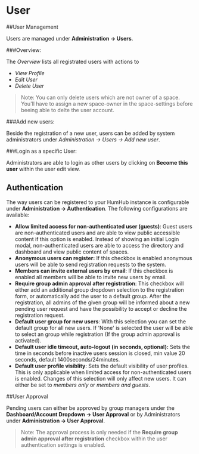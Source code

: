 User
=======
##User Management

Users are managed under **Administration -> Users**.

###Overview:

The _Overview_ lists all registrated users with actions to 

- _View Profile_
- _Edit User_
- _Delete User_

> Note: You can only delete users which are not owner of a space. You'll have to assign a new space-owner in the space-settings before beeing able to delte the user account.

###Add new users:

Beside the registration of a new user, users can be added by system administrators under _Administration -> Users -> Add new user_.

###Login as a specific User:

Administrators are able to login as other users by clicking on **Become this user** within the user edit view. 

## Authentication

The way users can be registered to your HumHub instance is configurable under **Administration -> Authentication**.
The following configurations are available:

 - **Allow limited access for non-authenticated user (guests)**:
Guest users are non-authenticated users and are able to view public accessible content if this option is enabled. 
Instead of showing an initial Login modal, non-authenticated users are able to access the directory and dashboard and view public content of spaces.
- **Anonymous users can register:**
If this checkbox is enabled anonymous users will be able to send registration requests to the system.
- **Members can invite external users by email**:
If this checkbox is enabled all members will be able to invite new users by email.
- **Require group admin approval after registration**:
This checkbox will either add an additional group dropdown selection to the registration form,
or automatically add the user to a default group. After the registration, all admins of the given group will be informed about a new pending user request
and have the possibility to accept or decline the registration request.
- **Default user group for new users**:
With this selection you can set the default group for all new users. If 'None' is selected the user will be able to
select an group while registration (If the group admin approval is activated).
- **Default user idle timeout, auto-logout (in seconds, optional):**
Sets the time in seconds before inactive users session is closed, min value 20 seconds, default 1400seconds/24minutes.
- **Default user profile visiblity**:
Sets the default visibility of user profiles. This is only applicable when limited access for non-authenticated users is enabled.
Changes of this selection will only affect new users. It can either be set to _members only_ or _members and guests_.

##User Approval

Pending users can either be approved by group managers under the **Dashboard/Account Dropdown -> User Approval** or by Administrators under **Administration -> User Approval**.

> Note: The approval process is only needed if the **Require group admin approval after registration** checkbox within the user authentication settings is enabled.
